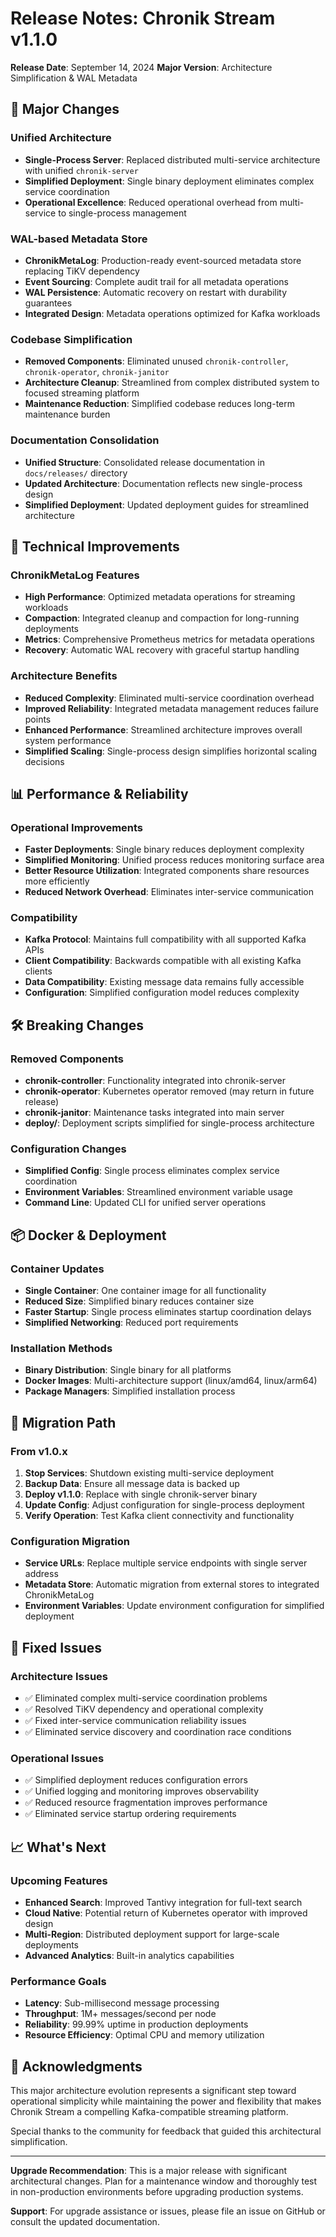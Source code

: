 # Release Notes: Chronik Stream v1.1.0

**Release Date**: September 14, 2024
**Major Version**: Architecture Simplification & WAL Metadata

## 🚀 Major Changes

### Unified Architecture
- **Single-Process Server**: Replaced distributed multi-service architecture with unified `chronik-server`
- **Simplified Deployment**: Single binary deployment eliminates complex service coordination
- **Operational Excellence**: Reduced operational overhead from multi-service to single-process management

### WAL-based Metadata Store
- **ChronikMetaLog**: Production-ready event-sourced metadata store replacing TiKV dependency
- **Event Sourcing**: Complete audit trail for all metadata operations
- **WAL Persistence**: Automatic recovery on restart with durability guarantees
- **Integrated Design**: Metadata operations optimized for Kafka workloads

### Codebase Simplification
- **Removed Components**: Eliminated unused `chronik-controller`, `chronik-operator`, `chronik-janitor`
- **Architecture Cleanup**: Streamlined from complex distributed system to focused streaming platform
- **Maintenance Reduction**: Simplified codebase reduces long-term maintenance burden

### Documentation Consolidation
- **Unified Structure**: Consolidated release documentation in `docs/releases/` directory
- **Updated Architecture**: Documentation reflects new single-process design
- **Simplified Deployment**: Updated deployment guides for streamlined architecture

## 🔧 Technical Improvements

### ChronikMetaLog Features
- **High Performance**: Optimized metadata operations for streaming workloads
- **Compaction**: Integrated cleanup and compaction for long-running deployments
- **Metrics**: Comprehensive Prometheus metrics for metadata operations
- **Recovery**: Automatic WAL recovery with graceful startup handling

### Architecture Benefits
- **Reduced Complexity**: Eliminated multi-service coordination overhead
- **Improved Reliability**: Integrated metadata management reduces failure points
- **Enhanced Performance**: Streamlined architecture improves overall system performance
- **Simplified Scaling**: Single-process design simplifies horizontal scaling decisions

## 📊 Performance & Reliability

### Operational Improvements
- **Faster Deployments**: Single binary reduces deployment complexity
- **Simplified Monitoring**: Unified process reduces monitoring surface area
- **Better Resource Utilization**: Integrated components share resources more efficiently
- **Reduced Network Overhead**: Eliminates inter-service communication

### Compatibility
- **Kafka Protocol**: Maintains full compatibility with all supported Kafka APIs
- **Client Compatibility**: Backwards compatible with all existing Kafka clients
- **Data Compatibility**: Existing message data remains fully accessible
- **Configuration**: Simplified configuration model reduces complexity

## 🛠️ Breaking Changes

### Removed Components
- **chronik-controller**: Functionality integrated into chronik-server
- **chronik-operator**: Kubernetes operator removed (may return in future release)
- **chronik-janitor**: Maintenance tasks integrated into main server
- **deploy/**: Deployment scripts simplified for single-process architecture

### Configuration Changes
- **Simplified Config**: Single process eliminates complex service coordination
- **Environment Variables**: Streamlined environment variable usage
- **Command Line**: Updated CLI for unified server operations

## 📦 Docker & Deployment

### Container Updates
- **Single Container**: One container image for all functionality
- **Reduced Size**: Simplified binary reduces container size
- **Faster Startup**: Single process eliminates startup coordination delays
- **Simplified Networking**: Reduced port requirements

### Installation Methods
- **Binary Distribution**: Single binary for all platforms
- **Docker Images**: Multi-architecture support (linux/amd64, linux/arm64)
- **Package Managers**: Simplified installation process

## 🔄 Migration Path

### From v1.0.x
1. **Stop Services**: Shutdown existing multi-service deployment
2. **Backup Data**: Ensure all message data is backed up
3. **Deploy v1.1.0**: Replace with single chronik-server binary
4. **Update Config**: Adjust configuration for single-process deployment
5. **Verify Operation**: Test Kafka client connectivity and functionality

### Configuration Migration
- **Service URLs**: Replace multiple service endpoints with single server address
- **Metadata Store**: Automatic migration from external stores to integrated ChronikMetaLog
- **Environment Variables**: Update environment configuration for simplified deployment

## 🐛 Fixed Issues

### Architecture Issues
- ✅ Eliminated complex multi-service coordination problems
- ✅ Resolved TiKV dependency and operational complexity
- ✅ Fixed inter-service communication reliability issues
- ✅ Eliminated service discovery and coordination race conditions

### Operational Issues
- ✅ Simplified deployment reduces configuration errors
- ✅ Unified logging and monitoring improves observability
- ✅ Reduced resource fragmentation improves performance
- ✅ Eliminated service startup ordering requirements

## 📈 What's Next

### Upcoming Features
- **Enhanced Search**: Improved Tantivy integration for full-text search
- **Cloud Native**: Potential return of Kubernetes operator with improved design
- **Multi-Region**: Distributed deployment support for large-scale deployments
- **Advanced Analytics**: Built-in analytics capabilities

### Performance Goals
- **Latency**: Sub-millisecond message processing
- **Throughput**: 1M+ messages/second per node
- **Reliability**: 99.99% uptime in production deployments
- **Resource Efficiency**: Optimal CPU and memory utilization

## 🙏 Acknowledgments

This major architecture evolution represents a significant step toward operational simplicity while maintaining the power and flexibility that makes Chronik Stream a compelling Kafka-compatible streaming platform.

Special thanks to the community for feedback that guided this architectural simplification.

---

**Upgrade Recommendation**: This is a major release with significant architectural changes. Plan for a maintenance window and thoroughly test in non-production environments before upgrading production systems.

**Support**: For upgrade assistance or issues, please file an issue on GitHub or consult the updated documentation.